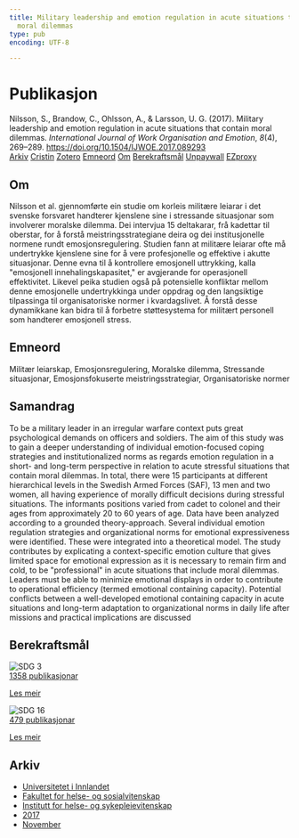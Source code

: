 ```yaml
---
title: Military leadership and emotion regulation in acute situations that contain
  moral dilemmas
type: pub
encoding: UTF-8

---
```

<h1>Publikasjon</h1>
<article id="csl-bib-container-5AK6ID6T" class="csl-bib-container">
  <div class="csl-bib-body"> <div class="csl-entry">Nilsson, S., Brandow, C., Ohlsson, A., &#38; Larsson, U. G. (2017). Military leadership and emotion regulation in acute situations that contain moral dilemmas. <i>International Journal of Work Organisation and Emotion</i>, <i>8</i>(4), 269–289. <a href="https://doi.org/10.1504/IJWOE.2017.089293">https://doi.org/10.1504/IJWOE.2017.089293</a></div> </div>
  <div class="csl-bib-buttons">
    <a href="#taxonomy-article-5AK6ID6T" alt="archive" class="csl-bib-button">Arkiv</a>
    <a href="https://app.cristin.no/results/show.jsf?id=1516112" alt="Cristin" class="csl-bib-button">Cristin</a>
    <a href="http://zotero.org/groups/5881554/items/5AK6ID6T" alt="Zotero" class="csl-bib-button">Zotero</a>
    <a href="#keywords-article-5AK6ID6T" alt="keywords" class="csl-bib-button">Emneord</a>
    <a href="#about-article-5AK6ID6T" alt="about_pub" class="csl-bib-button">Om</a>
    <a href="#sdg-article-5AK6ID6T" alt="sdg" class="csl-bib-button">Berekraftsmål</a>
    <a href="https://doi.org/10.1504/ijwoe.2017.089293" alt="Unpaywall" class="csl-bib-button">Unpaywall</a>
    <a href="https://doi.org/10.1504/ijwoe.2017.089293" alt="EZproxy" class="csl-bib-button">EZproxy</a>
  </div>
  <div id="csl-bib-meta-container-5AK6ID6T"></div>
</article>
<div id="csl-bib-meta-5AK6ID6T" class="csl-bib-meta">
  <article id="about-article-5AK6ID6T" class="about_pub-article">
    <h1>Om</h1>
    Nilsson et al. gjennomførte ein studie om korleis militære leiarar i det svenske forsvaret handterer kjenslene sine i stressande situasjonar som involverer moralske dilemma. Dei intervjua 15 deltakarar, frå kadettar til oberstar, for å forstå meistringsstrategiane deira og dei institusjonelle normene rundt emosjonsregulering. Studien fann at militære leiarar ofte må undertrykke kjenslene sine for å vere profesjonelle og effektive i akutte situasjonar. Denne evna til å kontrollere emosjonell uttrykking, kalla "emosjonell innehalingskapasitet," er avgjerande for operasjonell effektivitet. Likevel peika studien også på potensielle konfliktar mellom denne emosjonelle undertrykkinga under oppdrag og den langsiktige tilpassinga til organisatoriske normer i kvardagslivet. Å forstå desse dynamikkane kan bidra til å forbetre støttesystema for militært personell som handterer emosjonell stress.
  </article>
  <article id="keywords-article-5AK6ID6T" class="keywords-article">
    <h1>Emneord</h1>
    Militær leiarskap, Emosjonsregulering, Moralske dilemma, Stressande situasjonar, Emosjonsfokuserte meistringsstrategiar, Organisatoriske normer
  </article>
  <article id="abstract-article-5AK6ID6T" class="abstract-article">
    <h1>Samandrag</h1>
    To be a military leader in an irregular warfare context puts great psychological demands on officers and soldiers. The aim of this study was to gain a deeper understanding of individual emotion-focused coping strategies and institutionalized norms as regards emotion regulation in a short- and long-term perspective in relation to acute stressful situations that contain moral dilemmas.	In total, there were 15 participants at different hierarchical levels in the Swedish Armed Forces (SAF), 13 men and two women, all having experience of morally difficult decisions during stressful situations. The informants positions varied from cadet to colonel and their ages from approximately 20 to 60 years of age. Data have been analyzed according to a grounded theory-approach. Several individual emotion regulation strategies and organizational norms for emotional expressiveness were identified. These were integrated into a theoretical model. The study contributes by explicating a context-specific emotion culture that gives limited space for emotional expression as it is necessary to remain firm and cold, to be "professional" in acute situations that include moral dilemmas. Leaders must be able to minimize emotional displays in order to contribute to operational efficiency (termed emotional containing capacity). Potential conflicts between a well-developed emotional containing capacity in acute situations and long-term adaptation to organizational norms in daily life after missions and practical implications are discussed
  </article>
  <article id="sdg-article-5AK6ID6T" class="sdg-article">
    <h1>Berekraftsmål</h1>
    <div class="sdg-container"><div id="sdg3" class="sdg">
        <img src="{{< params subfolder >}}images/sdg/sdg03_nn.png" class="image" alt="SDG 3">
        <div class="sdg-overlay">
          <a href="{{< params subfolder >}}nn/archive/?sdg=3#archive" class="sdg-publication-count"><span>1358</span> publikasjonar</a>
          <p><a href="https://fn.no/om-fn/fns-baerekraftsmaal/god-helse-og-livskvalitet?lang=nno-NO" class="sdg-read-more">Les meir</a></p>
        </div>
      </div> <div id="sdg16" class="sdg">
        <img src="{{< params subfolder >}}images/sdg/sdg16_nn.png" class="image" alt="SDG 16">
        <div class="sdg-overlay">
          <a href="{{< params subfolder >}}nn/archive/?sdg=16#archive" class="sdg-publication-count"><span>479</span> publikasjonar</a>
          <p><a href="https://fn.no/om-fn/fns-baerekraftsmaal/fred-rettferdighet-og-velfungerende-institusjoner?lang=nno-NO" class="sdg-read-more">Les meir</a></p>
        </div>
      </div></div>
  </article>
  <article id="taxonomy-article-5AK6ID6T" class="taxonomy-article">
    <h1>Arkiv</h1>
    <ul>
      <li><a href="{{< params subfolder >}}nn/archive/?key=3DCRN523">Universitetet i Innlandet</a></li>
      <li><a href="{{< params subfolder >}}nn/archive/?key=IDKFS3MX">Fakultet for helse- og sosialvitenskap</a></li>
      <li><a href="{{< params subfolder >}}nn/archive/?key=GTV4ECMZ">Institutt for helse- og sykepleievitenskap</a></li>
      <li><a href="{{< params subfolder >}}nn/archive/?key=QV2QKSDS">2017</a></li>
      <li><a href="{{< params subfolder >}}nn/archive/?key=76Z26YNP">November</a></li>
    </ul>
  </article>
</div>
